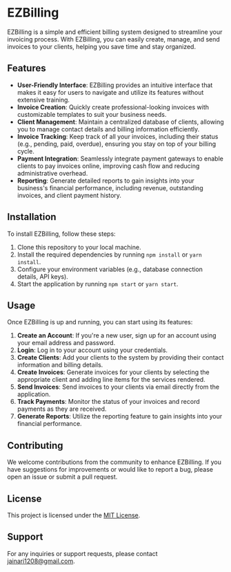 # EZBilling

EZBilling is a simple and efficient billing system designed to streamline your invoicing process. With EZBilling, you can easily create, manage, and send invoices to your clients, helping you save time and stay organized.

## Features

- **User-Friendly Interface**: EZBilling provides an intuitive interface that makes it easy for users to navigate and utilize its features without extensive training.
- **Invoice Creation**: Quickly create professional-looking invoices with customizable templates to suit your business needs.
- **Client Management**: Maintain a centralized database of clients, allowing you to manage contact details and billing information efficiently.
- **Invoice Tracking**: Keep track of all your invoices, including their status (e.g., pending, paid, overdue), ensuring you stay on top of your billing cycle.
- **Payment Integration**: Seamlessly integrate payment gateways to enable clients to pay invoices online, improving cash flow and reducing administrative overhead.
- **Reporting**: Generate detailed reports to gain insights into your business's financial performance, including revenue, outstanding invoices, and client payment history.

## Installation

To install EZBilling, follow these steps:

1. Clone this repository to your local machine.
2. Install the required dependencies by running `npm install` or `yarn install`.
3. Configure your environment variables (e.g., database connection details, API keys).
4. Start the application by running `npm start` or `yarn start`.

## Usage

Once EZBilling is up and running, you can start using its features:

1. **Create an Account**: If you're a new user, sign up for an account using your email address and password.
2. **Login**: Log in to your account using your credentials.
3. **Create Clients**: Add your clients to the system by providing their contact information and billing details.
4. **Create Invoices**: Generate invoices for your clients by selecting the appropriate client and adding line items for the services rendered.
5. **Send Invoices**: Send invoices to your clients via email directly from the application.
6. **Track Payments**: Monitor the status of your invoices and record payments as they are received.
7. **Generate Reports**: Utilize the reporting feature to gain insights into your financial performance.

## Contributing

We welcome contributions from the community to enhance EZBilling. If you have suggestions for improvements or would like to report a bug, please open an issue or submit a pull request.

## License

This project is licensed under the [MIT License](LICENSE).

## Support

For any inquiries or support requests, please contact [jainari1208@gmail.com](mailto:jainari1208@gmail.com).

